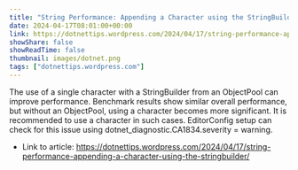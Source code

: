 ```yaml
---
title: "String Performance: Appending a Character using the StringBuilder"
date: 2024-04-17T08:01:00+00:00
link: https://dotnettips.wordpress.com/2024/04/17/string-performance-appending-a-character-using-the-stringbuilder/
showShare: false
showReadTime: false
thumbnail: images/dotnet.png
tags: ["dotnettips.wordpress.com"]
---
```

The use of a single character with a StringBuilder from an ObjectPool can improve performance. Benchmark results show similar overall performance, but without an ObjectPool, using a character becomes more significant. It is recommended to use a character in such cases. EditorConfig setup can check for this issue using dotnet_diagnostic.CA1834.severity = warning.

- Link to article: https://dotnettips.wordpress.com/2024/04/17/string-performance-appending-a-character-using-the-stringbuilder/